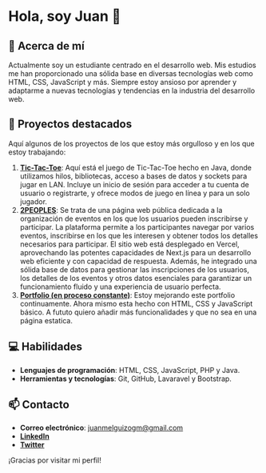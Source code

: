 # Hola, soy Juan 👋

## 🚀 Acerca de mí

Actualmente soy un estudiante centrado en el desarrollo web. Mis estudios me han
proporcionado una sólida base en diversas tecnologías web como HTML, CSS,
JavaScript y más. Siempre estoy ansioso por aprender y adaptarme a nuevas
tecnologías y tendencias en la industria del desarrollo web.

## 🎯 Proyectos destacados

Aquí algunos de los proyectos de los que estoy más orgulloso y en los que estoy
trabajando:

1. [**Tic-Tac-Toe**](https://github.com/juanmelmos/TicTacToe): Aquí está el
   juego de Tic-Tac-Toe hecho en Java, donde utilizamos hilos, bibliotecas,
   acceso a bases de datos y sockets para jugar en LAN. Incluye un inicio de
   sesión para acceder a tu cuenta de usuario o registrarte, y ofrece modos de
   juego en línea y para un solo jugador.
2. [**2PEOPLES**](https://2-peolpes.vercel.app/): Se trata de una página web pública dedicada a la organización de eventos en los que los usuarios pueden inscribirse y participar. La plataforma permite a los participantes navegar por varios eventos, inscribirse en los que les interesen y obtener todos los detalles necesarios para participar. El sitio web está desplegado en Vercel, aprovechando las potentes capacidades de Next.js para un desarrollo web eficiente y con capacidad de respuesta. Además, he integrado una sólida base de datos para gestionar las inscripciones de los usuarios, los detalles de los eventos y otros datos esenciales para garantizar un funcionamiento fluido y una experiencia de usuario perfecta.
3. [**Portfolio (en proceso constante)**](https://juanmelmos.github.io/): Estoy mejorando
   este portfolio continuamente. Ahora mismo esta hecho con HTML, CSS y JavaScript básico. A fututo quiero añadir más funcionalidades y que no sea en una página estatica.

## 💻 Habilidades

- **Lenguajes de programación**: HTML, CSS, JavaScript, PHP y Java.
- **Herramientas y tecnologías**: Git, GitHub, Lavaravel y Bootstrap.

## 📫 Contacto

- **Correo electrónico**: <juanmelguizogm@gmail.com>
- [**LinkedIn**](https://www.linkedin.com/in/juan-melguizo-moscoso-b3003419a/)
- [**Twitter**](https://twitter.com/Blaze_JMM)

¡Gracias por visitar mi perfil!
